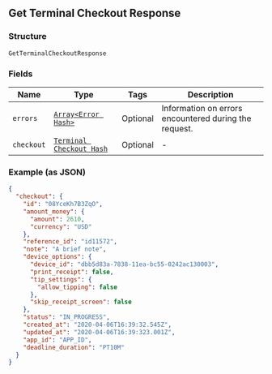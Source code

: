 ## Get Terminal Checkout Response

### Structure

`GetTerminalCheckoutResponse`

### Fields

| Name | Type | Tags | Description |
|  --- | --- | --- | --- |
| `errors` | [`Array<Error Hash>`](/doc/models/error.md) | Optional | Information on errors encountered during the request. |
| `checkout` | [`Terminal Checkout Hash`](/doc/models/terminal-checkout.md) | Optional | - |

### Example (as JSON)

```json
{
  "checkout": {
    "id": "08YceKh7B3ZqO",
    "amount_money": {
      "amount": 2610,
      "currency": "USD"
    },
    "reference_id": "id11572",
    "note": "A brief note",
    "device_options": {
      "device_id": "dbb5d83a-7838-11ea-bc55-0242ac130003",
      "print_receipt": false,
      "tip_settings": {
        "allow_tipping": false
      },
      "skip_receipt_screen": false
    },
    "status": "IN_PROGRESS",
    "created_at": "2020-04-06T16:39:32.545Z",
    "updated_at": "2020-04-06T16:39:323.001Z",
    "app_id": "APP_ID",
    "deadline_duration": "PT10M"
  }
}
```

